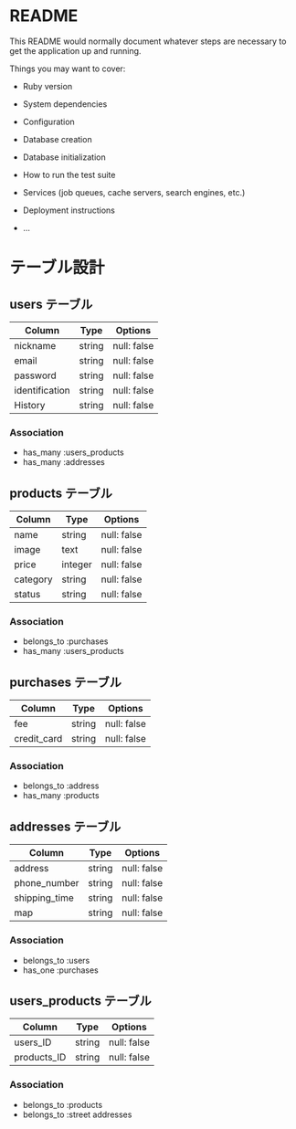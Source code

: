 # README

This README would normally document whatever steps are necessary to get the
application up and running.

Things you may want to cover:

* Ruby version

* System dependencies

* Configuration

* Database creation

* Database initialization

* How to run the test suite

* Services (job queues, cache servers, search engines, etc.)

* Deployment instructions

* ...

# テーブル設計

## users テーブル

| Column           | Type   | Options     |
| ---------------- | ------ | ----------- |
| nickname         | string | null: false |
| email            | string | null: false |
| password         | string | null: false |
| identification   | string | null: false |
| History          | string | null: false |



### Association

- has_many :users_products
- has_many :addresses


## products テーブル

| Column     | Type    | Options     |
| ---------- | ------- | ----------- |
| name       | string  | null: false |
| image      | text    | null: false |
| price      | integer | null: false |
| category   | string  | null: false |
| status     | string  | null: false |

### Association

- belongs_to :purchases
- has_many   :users_products


##  purchases テーブル

| Column        | Type   | Options     |
| ------------- | ------ | ----------- |
| fee           | string | null: false |
| credit_card   | string | null: false |

### Association

- belongs_to :address
- has_many :products

##  addresses テーブル

| Column          | Type   | Options     |
| --------------- | ------ | ----------- |
| address         | string | null: false |
| phone_number    | string | null: false |
| shipping_time   | string | null: false |
| map             | string | null: false |


### Association

- belongs_to :users
- has_one :purchases

##  users_products テーブル

| Column             | Type   | Options     |
| ------------------ | ------ | ----------- |
| users_ID           | string | null: false |
| products_ID        | string | null: false |


### Association

- belongs_to :products
- belongs_to :street addresses